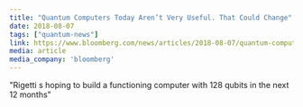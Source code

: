```yaml
---
title: "Quantum Computers Today Aren’t Very Useful. That Could Change"
date: 2018-08-07
tags: ["quantum-news"]
link: https://www.bloomberg.com/news/articles/2018-08-07/quantum-computers-today-aren-t-very-useful-that-could-change
media: article
media_company: 'bloomberg'
---
```


"Rigetti s hoping to build a functioning computer with 128 qubits in the next 12 months"